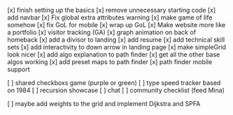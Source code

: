 [x] finish setting up the basics
[x] remove unnecessary starting code
[x] add navbar
[x] Fix global extra attributes warning
[x] make game of life somehow
[x] fix GoL for mobile
[x] wrap up GoL
[x] Make website more like a portfolio
[x] visitor tracking (GA)
[x] graph animation on back of homeback
[x] add a divisor to landing
[x] add resume
[x] add technical skill sets
[x] add interactivity to down arrow in landing page
[x] make simpleGrid look nicer
[x] add algo explanation to path finder
[x] get all the other base algos working
[x] add preset maps to path finder
[x] path finder mobile support

[ ] shared checkboxs game (purple or green)
[ ] type speed tracker based on 1984
[ ] recursion showcase
[ ] chat
[ ] community checklist (feed Mina)

[ ] maybe add weights to the grid and implement Dijkstra and SPFA
